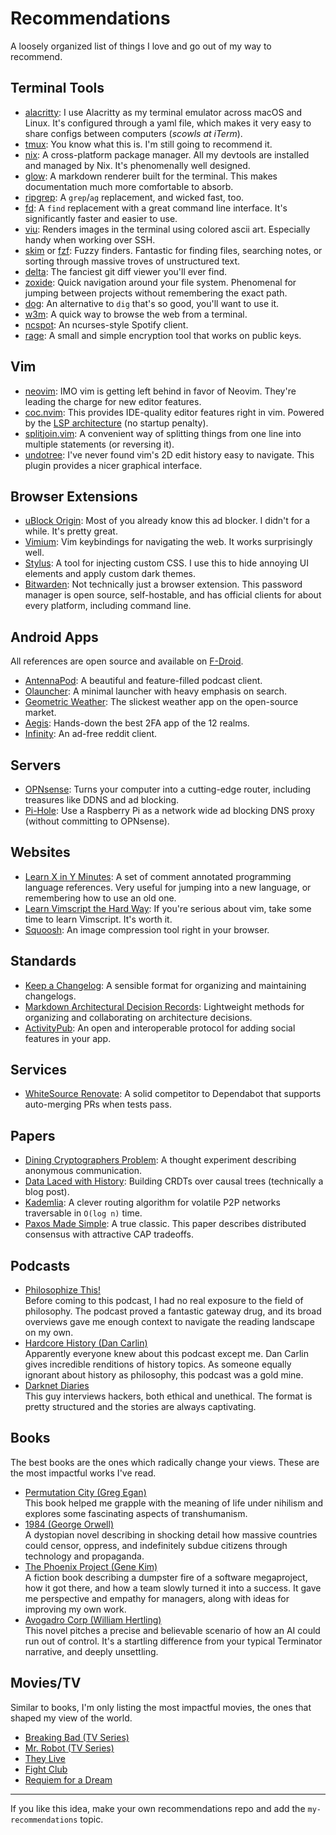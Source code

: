 # Recommendations

A loosely organized list of things I love and go out of my way to recommend.

## Terminal Tools

- [alacritty](https://github.com/alacritty/alacritty): I use Alacritty as my terminal emulator across macOS and Linux. It's configured through a yaml file, which makes it very easy to share configs between computers (*scowls at iTerm*).
- [tmux](https://github.com/tmux/tmux): You know what this is. I'm still going to recommend it.
- [nix](https://nixos.org/): A cross-platform package manager. All my devtools are installed and managed by Nix. It's phenomenally well designed.
- [glow](https://github.com/charmbracelet/glow): A markdown renderer built for the terminal. This makes documentation much more comfortable to absorb.
- [ripgrep](https://github.com/BurntSushi/ripgrep): A `grep`/`ag` replacement, and wicked fast, too.
- [fd](https://github.com/sharkdp/fd): A `find` replacement with a great command line interface. It's significantly faster and easier to use.
- [viu](https://github.com/atanunq/viu): Renders images in the terminal using colored ascii art. Especially handy when working over SSH.
- [skim](https://github.com/lotabout/skim) or [fzf](https://github.com/junegunn/fzf): Fuzzy finders. Fantastic for finding files, searching notes, or sorting through massive troves of unstructured text.
- [delta](https://github.com/dandavison/delta): The fanciest git diff viewer you'll ever find.
- [zoxide](https://github.com/ajeetdsouza/zoxide): Quick navigation around your file system. Phenomenal for jumping between projects without remembering the exact path.
- [dog](https://github.com/ogham/dog/): An alternative to `dig` that's so good, you'll want to use it.
- [w3m](https://sourceforge.net/projects/w3m/): A quick way to browse the web from a terminal.
- [ncspot](https://github.com/hrkfdn/ncspot/): An ncurses-style Spotify client.
- [rage](https://github.com/str4d/rage): A small and simple encryption tool that works on public keys.

## Vim

- [neovim](https://github.com/neovim/neovim/): IMO vim is getting left behind in favor of Neovim. They're leading the charge for new editor features.
- [coc.nvim](https://github.com/neoclide/coc.nvim): This provides IDE-quality editor features right in vim. Powered by the [LSP
  architecture](https://microsoft.github.io/language-server-protocol/) (no startup penalty).
- [splitjoin.vim](https://github.com/AndrewRadev/splitjoin.vim): A convenient way of splitting things from one line into multiple statements (or reversing it).
- [undotree](https://github.com/mbbill/undotree): I've never found vim's 2D edit history easy to navigate. This plugin provides a nicer graphical interface.

## Browser Extensions

- [uBlock Origin](https://ublockorigin.com/): Most of you already know this ad blocker. I didn't for a while. It's pretty great.
- [Vimium](https://github.com/philc/vimium): Vim keybindings for navigating the web. It works surprisingly well.
- [Stylus](https://github.com/openstyles/stylus/): A tool for injecting custom CSS. I use this to hide annoying UI elements and apply custom dark themes.
- [Bitwarden](https://bitwarden.com/): Not technically just a browser extension. This password manager is open source, self-hostable, and has official clients for about every platform, including command line.

## Android Apps

All references are open source and available on [F-Droid](https://f-droid.org/).

- [AntennaPod](https://antennapod.org/): A beautiful and feature-filled podcast client.
- [Olauncher](https://github.com/tanujnotes/Olauncher): A minimal launcher with heavy emphasis on search.
- [Geometric Weather](https://github.com/WangDaYeeeeee/GeometricWeather): The slickest weather app on the open-source market.
- [Aegis](https://getaegis.app/): Hands-down the best 2FA app of the 12 realms.
- [Infinity](https://github.com/Docile-Alligator/Infinity-For-Reddit): An ad-free reddit client.

## Servers

- [OPNsense](https://opnsense.org/): Turns your computer into a cutting-edge router, including treasures like DDNS and ad blocking.
- [Pi-Hole](https://pi-hole.net/): Use a Raspberry Pi as a network wide ad blocking DNS proxy (without committing to OPNsense).

## Websites

- [Learn X in Y Minutes](https://learnxinyminutes.com/): A set of comment annotated programming language references. Very useful for jumping into a new language, or remembering how to use an old one.
- [Learn Vimscript the Hard Way](https://learnvimscriptthehardway.stevelosh.com/): If you're serious about vim, take some time to learn Vimscript. It's worth it.
- [Squoosh](https://squoosh.app/): An image compression tool right in your browser.

## Standards

- [Keep a Changelog](https://keepachangelog.com/en/1.0.0/): A sensible format for organizing and maintaining changelogs.
- [Markdown Architectural Decision Records](https://adr.github.io/madr/): Lightweight methods for organizing and collaborating on architecture decisions.
- [ActivityPub](https://www.w3.org/TR/activitypub/): An open and interoperable protocol for adding social features in your app.

## Services

- [WhiteSource Renovate](https://www.whitesourcesoftware.com/free-developer-tools/renovate/): A solid competitor to Dependabot that supports auto-merging PRs when tests pass.

## Papers

- [Dining Cryptographers Problem](http://www.cs.utoronto.ca/~sgorbunov/publications/diningCrypto.pdf): A thought experiment describing anonymous communication.
- [Data Laced with History](http://archagon.net/blog/2018/03/24/data-laced-with-history/): Building CRDTs over causal trees (technically a blog post).
- [Kademlia](http://www.scs.stanford.edu/~dm/home/papers/kpos.pdf): A clever routing algorithm for volatile P2P networks traversable in `O(log n)` time.
- [Paxos Made Simple](http://lamport.azurewebsites.net/pubs/paxos-simple.pdf): A true classic. This paper describes distributed consensus with attractive CAP tradeoffs.

## Podcasts

- [Philosophize This!](https://www.philosophizethis.org/)<br />
  Before coming to this podcast, I had no real exposure to the field of philosophy. The podcast proved a fantastic gateway drug, and its broad overviews gave me enough context to navigate the reading landscape on my own.
- [Hardcore History (Dan Carlin)](https://www.dancarlin.com/hardcore-history-series/)<br />
  Apparently everyone knew about this podcast except me. Dan Carlin gives incredible renditions of history topics. As someone equally ignorant about history as philosophy, this podcast was a gold mine.
- [Darknet Diaries](https://darknetdiaries.com/)<br />
  This guy interviews hackers, both ethical and unethical. The format is pretty structured and the stories are always captivating.

## Books

The best books are the ones which radically change your views. These are the most impactful works I've read.

- [Permutation City (Greg Egan)](https://en.wikipedia.org/wiki/Permutation_City)<br />
  This book helped me grapple with the meaning of life under nihilism and explores some fascinating aspects of transhumanism.
- [1984 (George Orwell)](https://en.wikipedia.org/wiki/Nineteen_Eighty-Four)<br />
  A dystopian novel describing in shocking detail how massive countries could censor, oppress, and indefinitely subdue citizens through technology and propaganda.
- [The Phoenix Project (Gene Kim)](https://www.barnesandnoble.com/w/the-phoenix-project-gene-kim/1115141434)<br />
  A fiction book describing a dumpster fire of a software megaproject, how it got there, and how a team slowly turned it into a success. It gave me perspective and empathy for managers, along with ideas for improving my own work.
- [Avogadro Corp (William Hertling)](http://avogadrocorp.com/)<br />
  This novel pitches a precise and believable scenario of how an AI could run out of control. It's a startling difference from your typical Terminator narrative, and deeply unsettling.

## Movies/TV

Similar to books, I'm only listing the most impactful movies, the ones that shaped my view of the world.

- [Breaking Bad (TV Series)](https://www.imdb.com/title/tt0903747/)
- [Mr. Robot (TV Series)](https://www.imdb.com/title/tt4158110/)
- [They Live](https://www.imdb.com/title/tt0096256/)
- [Fight Club](https://www.imdb.com/title/tt0137523/)
- [Requiem for a Dream](https://www.imdb.com/title/tt0180093/)

---

If you like this idea, make your own recommendations repo and add the `my-recommendations` topic.
